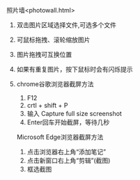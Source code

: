 
照片墙<photowall.html>

1. 双击图片区域选择文件,可选多个文件
2. 可鼠标拖拽、滚轮缩放图片
3. 图片拖拽可互换位置
4. 如果有重复图片，按下鼠标时会有闪烁提示
5. chrome谷歌浏览器截屏方法
    1. F12
    2. crtl + shift + P
    3. 输入 Capture full size screenshot
    4. Enter回车开始截屏，等待几秒

   Microsoft Edge浏览器截屏方法
    1. 点击浏览器右上角“添加笔记”
    2. 点击新窗口右上角“剪辑”(截图)
    3. 框选截图
